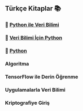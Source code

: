 ## Türkçe Kitaplar :books:

### :orange_book:	[Python ile Veri Bilimi](https://github.com/enesmanan/turkce-kitaplar/tree/main/Python%20ile%20Veri%20Bilimi) 

### :blue_book: [Veri Bilimi İçin Python](https://github.com/enesmanan/turkce-kitaplar/tree/main/Veri%20Bilimi%20%C4%B0%C3%A7in%20Python)

### :ledger: [Python](https://github.com/enesmanan/turkce-kitaplar/tree/main/Python)

### Algoritma

### TensorFlow ile Derin Öğrenme

### Uygulamalarla Veri Bilimi

### Kriptografiye Giriş
